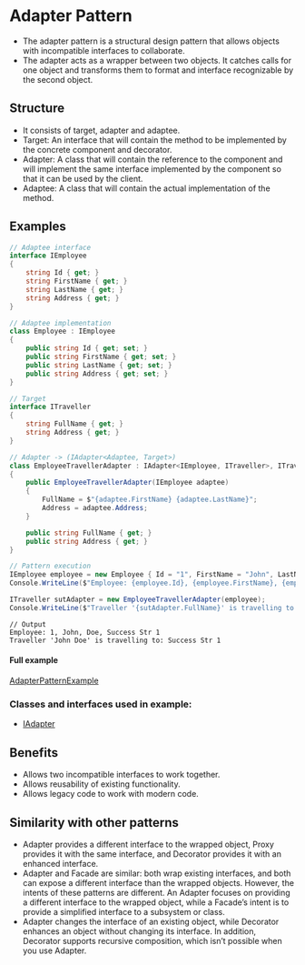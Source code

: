 ﻿
# Adapter Pattern

- The adapter pattern is a structural design pattern that allows objects with incompatible interfaces to collaborate.
- The adapter acts as a wrapper between two objects. It catches calls for one object and transforms them to format and interface recognizable by the second object.

## Structure

- It consists of target, adapter and adaptee.
- Target: An interface that will contain the method to be implemented by the concrete component and decorator.
- Adapter: A class that will contain the reference to the component and will implement the same interface implemented by the component so that it can be used by the client.
- Adaptee: A class that will contain the actual implementation of the method.


## Examples


```csharp
// Adaptee interface
interface IEmployee
{
    string Id { get; }
    string FirstName { get; }
    string LastName { get; }
    string Address { get; }
}

// Adaptee implementation
class Employee : IEmployee
{
    public string Id { get; set; }
    public string FirstName { get; set; }
    public string LastName { get; set; }
    public string Address { get; set; }
}

// Target
interface ITraveller
{
    string FullName { get; }
    string Address { get; }
}

// Adapter -> (IAdapter<Adaptee, Target>)
class EmployeeTravellerAdapter : IAdapter<IEmployee, ITraveller>, ITraveller
{
    public EmployeeTravellerAdapter(IEmployee adaptee)
    {
        FullName = $"{adaptee.FirstName} {adaptee.LastName}";
        Address = adaptee.Address;
    }

    public string FullName { get; }
    public string Address { get; }
}

// Pattern execution
IEmployee employee = new Employee { Id = "1", FirstName = "John", LastName = "Doe", Address = "Success Str 1" };
Console.WriteLine($"Employee: {employee.Id}, {employee.FirstName}, {employee.LastName}, {employee.Address}");

ITraveller sutAdapter = new EmployeeTravellerAdapter(employee);
Console.WriteLine($"Traveller '{sutAdapter.FullName}' is travelling to: {sutAdapter.Address}");
```

```
// Output
Employee: 1, John, Doe, Success Str 1
Traveller 'John Doe' is travelling to: Success Str 1
```
#### Full example

[AdapterPatternExample](./../../GofConsoleApp/Examples/Structural/AdapterPattern/AdapterPatternExample.cs)

### Classes and interfaces used in example:
- [IAdapter](./../../GofPatterns/Structural/AdapterPattern/IAdapter.cs)

## Benefits

- Allows two incompatible interfaces to work together.
- Allows reusability of existing functionality.
- Allows legacy code to work with modern code.

## Similarity with other patterns

- Adapter provides a different interface to the wrapped object, Proxy provides it with the same interface, and Decorator provides it with an enhanced interface.
- Adapter and Facade are similar: both wrap existing interfaces, and both can expose a different interface than the wrapped objects. However, the intents of these patterns are different. An Adapter focuses on providing a different interface to the wrapped object, while a Facade’s intent is to provide a simplified interface to a subsystem or class.
- Adapter changes the interface of an existing object, while Decorator enhances an object without changing its interface. In addition, Decorator supports recursive composition, which isn’t possible when you use Adapter.